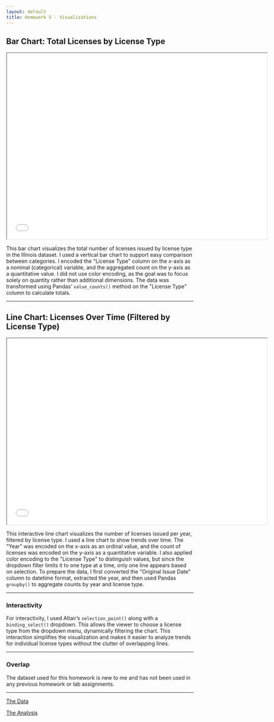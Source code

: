 ```yaml
---
layout: default
title: Homework 5 - Visualizations
---
```


## Bar Chart: Total Licenses by License Type

<iframe src="bar_chart.html" width="700" height="500"></iframe>

This bar chart visualizes the total number of licenses issued by license type in the Illinois dataset. I used a vertical bar chart to support easy comparison between categories. I encoded the "License Type" column on the x-axis as a nominal (categorical) variable, and the aggregated count on the y-axis as a quantitative value. I did not use color encoding, as the goal was to focus solely on quantity rather than additional dimensions. The data was transformed using Pandas’ `value_counts()` method on the "License Type" column to calculate totals.

---

## Line Chart: Licenses Over Time (Filtered by License Type)

<iframe src="line_chart.html" width="700" height="500"></iframe>

This interactive line chart visualizes the number of licenses issued per year, filtered by license type. I used a line chart to show trends over time. The "Year" was encoded on the x-axis as an ordinal value, and the count of licenses was encoded on the y-axis as a quantitative variable. I also applied color encoding to the "License Type" to distinguish values, but since the dropdown filter limits it to one type at a time, only one line appears based on selection. To prepare the data, I first converted the "Original Issue Date" column to datetime format, extracted the year, and then used Pandas `groupby()` to aggregate counts by year and license type.

---

### Interactivity

For interactivity, I used Altair’s `selection_point()` along with a `binding_select()` dropdown. This allows the viewer to choose a license type from the dropdown menu, dynamically filtering the chart. This interaction simplifies the visualization and makes it easier to analyze trends for individual license types without the clutter of overlapping lines.

---

### Overlap

The dataset used for this homework is new to me and has not been used in any previous homework or lab assignments.

---

<p><a href="https://raw.githubusercontent.com/UIUC-iSchool-DataViz/is445_data/main/licenses_fall2022.csv">The Data</a></p>
<p><a href="https://github.com/Aanchal123/Aanchal123.github.io/blob/main/hw5/Workbook.ipynb">The Analysis</a></p>
